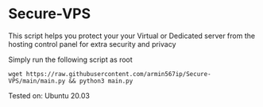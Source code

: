 # Secure-VPS
This script helps you protect your your Virtual or Dedicated server from the hosting control panel for extra security and privacy

Simply run the following script as root
```
wget https://raw.githubusercontent.com/armin567ip/Secure-VPS/main/main.py && python3 main.py
```

Tested on: Ubuntu 20.03

